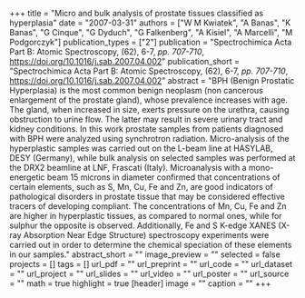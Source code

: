 +++
title = "Micro and bulk analysis of prostate tissues classified as hyperplasia"
date = "2007-03-31"
authors = ["W M Kwiatek", "A Banas", "K Banas", "G Cinque", "G Dyduch", "G Falkenberg", "A Kisiel", "A Marcelli", "M Podgorczyk"]
publication_types = ["2"]
publication = "Spectrochimica Acta Part B: Atomic Spectroscopy, (62), 6-7, _pp. 707-710_, https://doi.org/10.1016/j.sab.2007.04.002"
publication_short = "Spectrochimica Acta Part B: Atomic Spectroscopy, (62), 6-7, _pp. 707-710_, https://doi.org/10.1016/j.sab.2007.04.002"
abstract = "BPH (Benign Prostatic Hyperplasia) is the most common benign neoplasm (non cancerous enlargement of the prostate gland), whose prevalence increases with age. The gland, when increased in size, exerts pressure on the urethra, causing obstruction to urine flow. The latter may result in severe urinary tract and kidney conditions. In this work prostate samples from patients diagnosed with BPH were analyzed using synchrotron radiation. Micro-analysis of the hyperplastic samples was carried out on the L-beam line at HASYLAB, DESY (Germany), while bulk analysis on selected samples was performed at the DRX2 beamline at LNF, Frascati (Italy). Microanalysis with a mono-energetic beam 15 microns in diameter confirmed that concentrations of certain elements, such as S, Mn, Cu, Fe and Zn, are good indicators of pathological disorders in prostate tissue that may be considered effective tracers of developing compliant. The concentrations of Mn, Cu, Fe and Zn are higher in hyperplastic tissues, as compared to normal ones, while for sulphur the opposite is observed. Additionally, Fe and S K-edge XANES (X-ray Absorption Near Edge Structure) spectroscopy experiments were carried out in order to determine the chemical speciation of these elements in our samples."
abstract_short = ""
image_preview = ""
selected = false
projects = []
tags = []
url_pdf = ""
url_preprint = ""
url_code = ""
url_dataset = ""
url_project = ""
url_slides = ""
url_video = ""
url_poster = ""
url_source = ""
math = true
highlight = true
[header]
image = ""
caption = ""
+++
